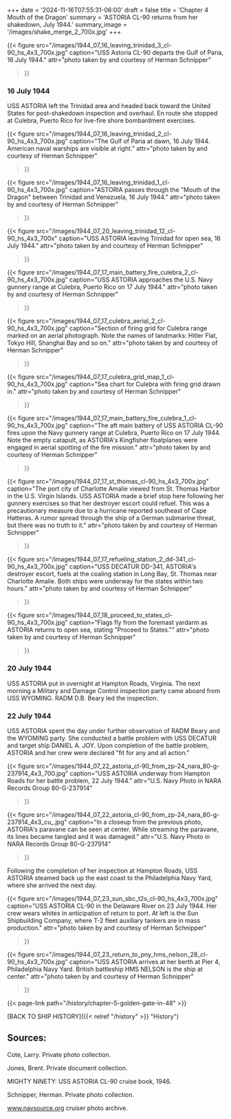+++
date = '2024-11-16T07:55:31-06:00'
draft = false
title = 'Chapter 4 Mouth of the Dragon'
summary = 'ASTORIA CL-90 returns from her shakedown, July 1944.'
summary_image = '/images/shake_merge_2_700x.jpg'
+++

{{< figure src="/images/1944_07_16_leaving_trinidad_3_cl-90_hs_4x3_700x.jpg" 
           caption="USS Astoria CL-90 departs the Gulf of Paria, 16 July 1944." 
           attr="photo taken by and courtesy of Herman Schnipper"
>}}

### 16 July 1944

USS ASTORIA left the Trinidad area and headed back toward the United States for post-shakedown inspection and overhaul. En route she stopped at Culebra, Puerto Rico for live-fire shore bombardment exercises.

{{< figure src="/images/1944_07_16_leaving_trinidad_2_cl-90_hs_4x3_700x.jpg" 
           caption="The Gulf of Paria at dawn, 16 July 1944. American naval warships are visible at right." 
           attr="photo taken by and courtesy of Herman Schnipper"
>}}

{{< figure src="/images/1944_07_16_leaving_trinidad_1_cl-90_hs_4x3_700x.jpg" 
           caption="ASTORIA passes through the \"Mouth of the Dragon\" between Trinidad and Venezuela, 16 July 1944." 
           attr="photo taken by and courtesy of Herman Schnipper"
>}}

{{< figure src="/images/1944_07_20_leaving_trinidad_12_cl-90_hs_4x3_700x" 
           caption="USS ASTORIA leaving Trinidad for open sea, 16 July 1944." 
           attr="photo taken by and courtesy of Herman Schnipper"
>}}

{{< figure src="/images/1944_07_17_main_battery_fire_culebra_2_cl-90_hs_4x3_700x.jpg" 
           caption="USS ASTORIA approaches the U.S. Navy gunnery range at Culebra, Puerto Rico on 17 July 1944." 
           attr="photo taken by and courtesy of Herman Schnipper"
>}}

{{< figure src="/images/1944_07_17_culebra_aerial_2_cl-90_hs_4x3_700x.jpg" 
           caption="Section of firing grid for Culebra range marked on an aerial photograph. Note the names of landmarks: Hitler Flat, Tokyo Hill, Shanghai Bay and so on." 
           attr="photo taken by and courtesy of Herman Schnipper"
>}}

{{< figure src="/images/1944_07_17_culebra_grid_map_1_cl-90_hs_4x3_700x.jpg" 
           caption="Sea chart for Culebra with firing grid drawn in." 
           attr="photo taken by and courtesy of Herman Schnipper"
>}}

{{< figure src="/images/1944_07_17_main_battery_fire_culebra_1_cl-90_hs_4x3_700x.jpg" 
           caption="The aft main battery of USS ASTORIA CL-90 fires upon the Navy gunnery range at Culebra, Puerto Rico on 17 July 1944. Note the empty catapult, as ASTORIA's Kingfisher floatplanes were engaged in aerial spotting of the fire mission." 
           attr="photo taken by and courtesy of Herman Schnipper"
>}}

{{< figure src="/images/1944_07_17_st_thomas_cl-90_hs_4x3_700x.jpg" 
           caption="The port city of Charlotte Amalie viewed from St. Thomas Harbor in the U.S. Virgin Islands. USS ASTORIA made a brief stop here following her gunnery exercises so that her destroyer escort could refuel. This was a precautionary measure due to a hurricane reported southeast of Cape Hatteras. A rumor spread through the ship of a German submarine threat, but there was no truth to it." 
           attr="photo taken by and courtesy of Herman Schnipper"
>}}

{{< figure src="/images/1944_07_17_refueling_station_2_dd-341_cl-90_hs_4x3_700x.jpg" 
           caption="USS DECATUR DD-341, ASTORIA's destroyer escort, fuels at the coaling station in Long Bay, St. Thomas near Charlotte Amalie. Both ships were underway for the states within two hours." 
           attr="photo taken by and courtesy of Herman Schnipper"
>}}

{{< figure src="/images/1944_07_18_proceed_to_states_cl-90_hs_4x3_700x.jpg" 
           caption="Flags fly from the foremast yardarm as ASTORIA returns to open sea, stating \"Proceed to States.\"" 
           attr="photo taken by and courtesy of Herman Schnipper"
>}}

### 20 July 1944

USS ASTORIA put in overnight at Hampton Roads, Virginia.  The next morning a Military and Damage Control inspection party came aboard from USS WYOMING. RADM D.B. Beary led the inspection.

### 22 July 1944

USS ASTORIA spent the day under further observation of RADM Beary and the WYOMING party. She conducted a battle problem with USS DECATUR and target ship DANIEL A. JOY. Upon completion of the battle problem, ASTORIA and her crew were declared "fit for any and all action."

{{< figure src="/images/1944_07_22_astoria_cl-90_from_zp-24_nara_80-g-237914_4x3_700.jpg" 
           caption="USS ASTORIA underway from Hampton Roads for her battle problem, 22 July 1944." 
           attr="U.S. Navy Photo in NARA Records Group 80-G-237914"
>}}

{{< figure src="/images/1944_07_22_astoria_cl-90_from_zp-24_nara_80-g-237914_4x3_cu_.jpg" 
           caption="In a closeup from the previous photo, ASTORIA's paravane can be seen at center. While streaming the paravane, its lines became tangled and it was damaged." 
           attr="U.S. Navy Photo in NARA Records Group 80-G-237914"
>}}

Following the completion of her inspection at Hampton Roads, USS ASTORIA steamed back up the east coast to the Philadelphia Navy Yard, where she arrived the next day.

{{< figure src="/images/1944_07_23_sun_sbc_t2s_cl-90_hs_4x3_700x.jpg" 
           caption="USS ASTORIA CL-90 in the Delaware River on  23 July 1944. Her crew wears whites in anticipation of return to port. At left is the Sun Shipbuilding Company, where T-2 fleet auxiliary tankers are in mass production." 
           attr="photo taken by and courtesy of Herman Schnipper"
>}}

{{< figure src="/images/1944_07_23_return_to_pny_hms_nelson_28_cl-90_hs_4x3_700x.jpg" 
           caption="USS ASTORIA arrives at her berth at Pier 4, Philadelphia Navy Yard. British battleship HMS NELSON is the ship at center." 
           attr="photo taken by and courtesy of Herman Schnipper"
>}}

{{< page-link path="/history/chapter-5-golden-gate-in-48" >}}

[BACK TO SHIP HISTORY]({{< relref "/history" >}} "History")

## Sources:

Cote, Larry.  Private photo collection.

Jones, Brent.  Private document collection.

MIGHTY NINETY: USS ASTORIA CL-90 cruise book, 1946.

Schnipper, Herman.  Private photo collection.

www.navsource.org cruiser photo archive.